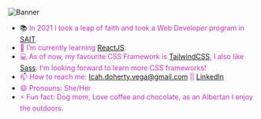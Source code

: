 ![Banner](https://i.imgur.com/PwzNXJp.png "Banner")

- 📚 <span style="color:#cc35cc">In 2021 I took a leap of faith and took a Web Developer program in [SAIT](https://www.sait.ca/?gclid=CjwKCAiAtouOBhA6EiwA2nLKH9XAPhIaer8zp2Oc-zxaGUWB9sI3e74YugqjNZNQHZACB4eu-obsyBoCCNIQAvD_BwE).</span>
- <span style="color:#cc35cc">🌱 I’m currently learning [ReactJS](https://reactjs.org/). </span>
- <span style="color:#cc35cc">💻 As of now, my favourite CSS Framework is [TailwindCSS](https://tailwindcss.com/), I also like [Sass](https://sass-lang.com/). I'm looking forward to learn more CSS frameworks! </span>
- <span style="color:#cc35cc">📫 How to reach me: Icah.doherty.vega@gmail.com || [LinkedIn](https://www.linkedin.com/in/icahpv/) </span>
- <span style="color:#cc35cc">😄 Pronouns: She/Her </span>
- <span style="color:#cc35cc">⚡ Fun fact: Dog mom, Love coffee and chocolate, as an Albertan I enjoy the outdoors. </span>
